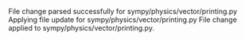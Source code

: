 File change parsed successfully for sympy/physics/vector/printing.py
Applying file update for sympy/physics/vector/printing.py
File change applied to sympy/physics/vector/printing.py.
